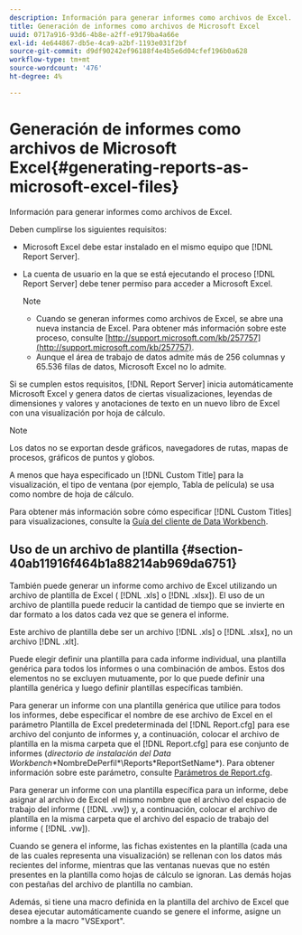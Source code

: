 ```yaml
---
description: Información para generar informes como archivos de Excel.
title: Generación de informes como archivos de Microsoft Excel
uuid: 0717a916-93d6-4b8e-a2ff-e9179ba4a66e
exl-id: 4e644867-db5e-4ca9-a2bf-1193e031f2bf
source-git-commit: d9df90242ef96188f4e4b5e6d04cfef196b0a628
workflow-type: tm+mt
source-wordcount: '476'
ht-degree: 4%

---
```


# Generación de informes como archivos de Microsoft Excel{#generating-reports-as-microsoft-excel-files}

Información para generar informes como archivos de Excel.

Deben cumplirse los siguientes requisitos:

* Microsoft Excel debe estar instalado en el mismo equipo que [!DNL Report Server].
* La cuenta de usuario en la que se está ejecutando el proceso [!DNL Report Server] debe tener permiso para acceder a Microsoft Excel.

   >[!NOTE]
   >
   >
   >    
   >    
   >    * Cuando se generan informes como archivos de Excel, se abre una nueva instancia de Excel. Para obtener más información sobre este proceso, consulte [http://support.microsoft.com/kb/257757](http://support.microsoft.com/kb/257757).
   >    * Aunque el área de trabajo de datos admite más de 256 columnas y 65.536 filas de datos, Microsoft Excel no lo admite.


Si se cumplen estos requisitos, [!DNL Report Server] inicia automáticamente Microsoft Excel y genera datos de ciertas visualizaciones, leyendas de dimensiones y valores y anotaciones de texto en un nuevo libro de Excel con una visualización por hoja de cálculo.

>[!NOTE]
>
>Los datos no se exportan desde gráficos, navegadores de rutas, mapas de procesos, gráficos de puntos y globos.

A menos que haya especificado un [!DNL Custom Title] para la visualización, el tipo de ventana (por ejemplo, Tabla de película) se usa como nombre de hoja de cálculo.

Para obtener más información sobre cómo especificar [!DNL Custom Titles] para visualizaciones, consulte la [Guía del cliente de Data Workbench](https://docs.adobe.com/content/help/es-ES/data-workbench/using/client/t-open-ins.html).

## Uso de un archivo de plantilla {#section-40ab11916f464b1a88214ab969da6751}

También puede generar un informe como archivo de Excel utilizando un archivo de plantilla de Excel ( [!DNL .xls] o [!DNL .xlsx]). El uso de un archivo de plantilla puede reducir la cantidad de tiempo que se invierte en dar formato a los datos cada vez que se genera el informe.

Este archivo de plantilla debe ser un archivo [!DNL .xls] o [!DNL .xlsx], no un archivo [!DNL .xlt].

Puede elegir definir una plantilla para cada informe individual, una plantilla genérica para todos los informes o una combinación de ambos. Estos dos elementos no se excluyen mutuamente, por lo que puede definir una plantilla genérica y luego definir plantillas específicas también.

Para generar un informe con una plantilla genérica que utilice para todos los informes, debe especificar el nombre de ese archivo de Excel en el parámetro Plantilla de Excel predeterminada del [!DNL Report.cfg] para ese archivo del conjunto de informes y, a continuación, colocar el archivo de plantilla en la misma carpeta que el [!DNL Report.cfg] para ese conjunto de informes (*directorio de instalación del Data Workbench*\*NombreDePerfil*\Reports\*ReportSetName*). Para obtener información sobre este parámetro, consulte [Parámetros de Report.cfg](../../../../../home/c-rpt-oview/c-rpt-param-ref/c-rpt-param.md#concept-838e59d72d3f4cb29ee15f5c7eb0ceff).

Para generar un informe con una plantilla específica para un informe, debe asignar al archivo de Excel el mismo nombre que el archivo del espacio de trabajo del informe ( [!DNL .vw]) y, a continuación, colocar el archivo de plantilla en la misma carpeta que el archivo del espacio de trabajo del informe ( [!DNL .vw]).

Cuando se genera el informe, las fichas existentes en la plantilla (cada una de las cuales representa una visualización) se rellenan con los datos más recientes del informe, mientras que las ventanas nuevas que no estén presentes en la plantilla como hojas de cálculo se ignoran. Las demás hojas con pestañas del archivo de plantilla no cambian.

Además, si tiene una macro definida en la plantilla del archivo de Excel que desea ejecutar automáticamente cuando se genere el informe, asigne un nombre a la macro &quot;VSExport&quot;.
